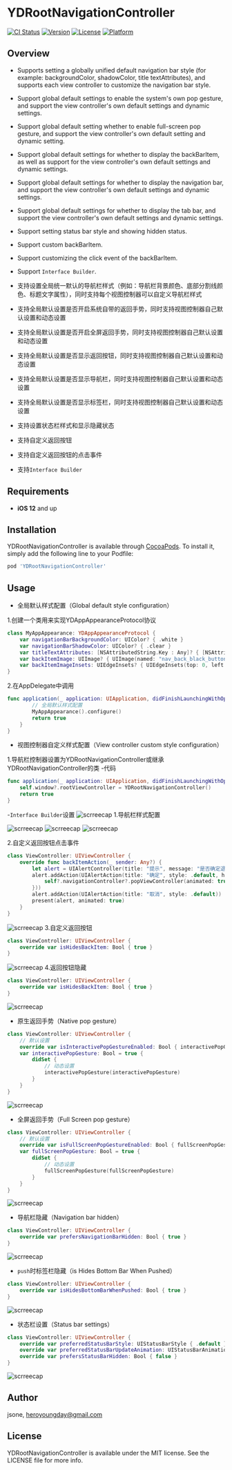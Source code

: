 # YDRootNavigationController

[![CI Status](https://img.shields.io/travis/heroyoungday/YDRootNavigationController.svg?style=flat)](https://travis-ci.org/heroyoungday/YDRootNavigationController)
[![Version](https://img.shields.io/cocoapods/v/YDRootNavigationController.svg?style=flat)](https://cocoapods.org/pods/YDRootNavigationController)
[![License](https://img.shields.io/cocoapods/l/YDRootNavigationController.svg?style=flat)](https://cocoapods.org/pods/YDRootNavigationController)
[![Platform](https://img.shields.io/cocoapods/p/YDRootNavigationController.svg?style=flat)](https://cocoapods.org/pods/YDRootNavigationController)

## Overview

* Supports setting a globally unified default navigation bar style (for example: backgroundColor, shadowColor, title textAttributes), and supports each view controller to customize the navigation bar style.
* Support global default settings to enable the system's own pop gesture, and support the view controller's own default settings and dynamic settings.
* Support global default setting whether to enable full-screen pop gesture, and support the view controller's own default setting and dynamic setting.
* Support global default settings for whether to display the backBarItem, as well as support for the view controller's own default settings and dynamic settings.
* Support global default settings for whether to display the navigation bar, and support the view controller's own default settings and dynamic settings.
* Support global default settings for whether to display the tab bar, and support the view controller's own default settings and dynamic settings.
* Support setting status bar style and showing hidden status.
* Support custom backBarItem.
* Support customizing the click event of the backBarItem.
* Support `Interface Builder`.



* 支持设置全局统一默认的导航栏样式（例如：导航栏背景颜色、底部分割线颜色、标题文字属性），同时支持每个视图控制器可以自定义导航栏样式
* 支持全局默认设置是否开启系统自带的返回手势，同时支持视图控制器自己默认设置和动态设置
* 支持全局默认设置是否开启全屏返回手势，同时支持视图控制器自己默认设置和动态设置
* 支持全局默认设置是否显示返回按钮，同时支持视图控制器自己默认设置和动态设置
* 支持全局默认设置是否显示导航栏，同时支持视图控制器自己默认设置和动态设置
* 支持全局默认设置是否显示标签栏，同时支持视图控制器自己默认设置和动态设置
* 支持设置状态栏样式和显示隐藏状态
* 支持自定义返回按钮
* 支持自定义返回按钮的点击事件
* 支持`Interface Builder`

## Requirements

* **iOS 12** and up
  
## Installation

YDRootNavigationController is available through [CocoaPods](https://cocoapods.org). To install
it, simply add the following line to your Podfile:

```ruby
pod 'YDRootNavigationController'
```
## Usage
* 全局默认样式配置（Global default style configuration）

1.创建一个类用来实现YDAppAppearanceProtocol协议
```swift
class MyAppAppearance: YDAppAppearanceProtocol {
    var navigationBarBackgroundColor: UIColor? { .white }
    var navigationBarShadowColor: UIColor? { .clear }
    var titleTextAttributes: [NSAttributedString.Key : Any]? { [NSAttributedString.Key.foregroundColor: UIColor.blue] }
    var backItemImage: UIImage? { UIImage(named: "nav_back_black_button") }
    var backItemImageInsets: UIEdgeInsets? { UIEdgeInsets(top: 0, left: -6, bottom: 0, right: 0) }
}

```
2.在AppDelegate中调用
```swift
func application(_ application: UIApplication, didFinishLaunchingWithOptions launchOptions: [UIApplicationLaunchOptionsKey: Any]?) -> Bool {
        // 全局默认样式配置
        MyAppAppearance().configure()
        return true
    }
}
```
* 视图控制器自定义样式配置（View controller custom style configuration）

1.导航栏控制器设置为YDRootNavigationController或继承YDRootNavigationController的类
-代码
```swift
func application(_ application: UIApplication, didFinishLaunchingWithOptions launchOptions: [UIApplicationLaunchOptionsKey: Any]?) -> Bool {
    self.window?.rootViewController = YDRootNavigationController()
    return true
}
```
-`Interface Builder`设置
![scrreecap](./ScreenShot/IB设置YDRootNavigationController.gif)
1.导航栏样式配置

![scrreecap](./ScreenShot/标题文字属性.gif)
![scrreecap](./ScreenShot/导航栏背景颜色.gif)
![scrreecap](./ScreenShot/导航栏阴影.gif)

2.自定义返回按钮点击事件
```swift
class ViewController: UIViewController {
    override func backItemAction(_ sender: Any?) {
        let alert = UIAlertController(title: "提示", message: "是否确定退出？", preferredStyle: .alert)
        alert.addAction(UIAlertAction(title: "确定", style: .default, handler: { [weak self] action in
            self?.navigationController?.popViewController(animated: true)
        }))
        alert.addAction(UIAlertAction(title: "取消", style: .default))
        present(alert, animated: true)
    }
}
```
![scrreecap](./ScreenShot/返回按钮点击事件.gif)
3.自定义返回按钮
```swift
class ViewController: UIViewController {
    override var isHidesBackItem: Bool { true }
}
```
![scrreecap](./ScreenShot/返回按钮样式.gif)
4.返回按钮隐藏
```swift
class ViewController: UIViewController {
    override var isHidesBackItem: Bool { true }
}
```
![scrreecap](./ScreenShot/返回按钮隐藏.gif)

* 原生返回手势（Native pop gesture）
```swift
class ViewController: UIViewController {
    // 默认设置
    override var isInteractivePopGestureEnabled: Bool { interactivePopGesture }
    var interactivePopGesture: Bool = true {
        didSet {
            // 动态设置
            interactivePopGesture(interactivePopGesture)
        }
    }
}
```
![scrreecap](./ScreenShot/返回手势.gif)
* 全屏返回手势（Full Screen pop gesture）
```swift
class ViewController: UIViewController {
    // 默认设置
    override var isFullScreenPopGestureEnabled: Bool { fullScreenPopGesture }
    var fullScreenPopGesture: Bool = true {
        didSet {
            // 动态设置
            fullScreenPopGesture(fullScreenPopGesture)
        }
    }
}
```
![scrreecap](./ScreenShot/全屏返回手势.gif)
* 导航栏隐藏（Navigation bar hidden）
```swift
class ViewController: UIViewController {
    override var prefersNavigationBarHidden: Bool { true }
}
```
![scrreecap](./ScreenShot/隐藏导航栏.gif)
* `push`时标签栏隐藏（is Hides Bottom Bar When Pushed）
```swift
class ViewController: UIViewController {
    override var isHidesBottomBarWhenPushed: Bool { true }
}
```
![scrreecap](./ScreenShot/标签栏隐藏.gif)

* 状态栏设置（Status bar settings）
```swift
class ViewController: UIViewController {
    override var preferredStatusBarStyle: UIStatusBarStyle { .default }
    override var preferredStatusBarUpdateAnimation: UIStatusBarAnimation { .none }
    override var prefersStatusBarHidden: Bool { false }
}
```
![scrreecap](./ScreenShot/状态栏样式.gif)


## Author

jsone, heroyoungday@gmail.com

## License

YDRootNavigationController is available under the MIT license. See the LICENSE file for more info.
